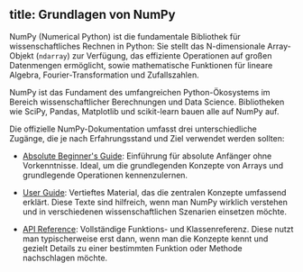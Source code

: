 title: Grundlagen von NumPy
---
NumPy (Numerical Python) ist die fundamentale Bibliothek für wissenschaftliches Rechnen in Python:
Sie stellt das N-dimensionale Array-Objekt (`ndarray`) zur Verfügung, das effiziente Operationen
auf großen Datenmengen ermöglicht, sowie mathematische Funktionen für lineare Algebra,
Fourier-Transformation und Zufallszahlen.

NumPy ist das Fundament des umfangreichen Python-Ökosystems im Bereich
wissenschaftlicher Berechnungen und Data Science.
Bibliotheken wie SciPy, Pandas, Matplotlib und scikit-learn bauen alle auf NumPy auf.

Die offizielle NumPy-Dokumentation umfasst drei unterschiedliche Zugänge, die
je nach Erfahrungsstand und Ziel verwendet werden sollten:

- [Absolute Beginner's Guide](https://numpy.org/doc/stable/user/absolute_beginners.html):
Einführung für absolute Anfänger ohne Vorkenntnisse.
Ideal, um die grundlegenden Konzepte von Arrays und grundlegende Operationen kennenzulernen.

- [User Guide](https://numpy.org/doc/stable/user/index.html):
Vertieftes Material, das die zentralen Konzepte umfassend erklärt.
Diese Texte sind hilfreich, wenn man NumPy wirklich verstehen und in verschiedenen
wissenschaftlichen Szenarien einsetzen möchte.

- [API Reference](https://numpy.org/doc/stable/reference/index.html):
Vollständige Funktions- und Klassenreferenz.
Diese nutzt man typischerweise erst dann, wenn man die Konzepte kennt und gezielt Details
zu einer bestimmten Funktion oder Methode nachschlagen möchte.

